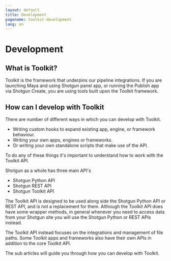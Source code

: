 ```yaml
---
layout: default
title: Development
pagename: toolkit-development
lang: en
---
```


# Development

## What is Toolkit?

Toolkit is the framework that underpins our pipeline integrations. 
If you are launching Maya and using Shotgun panel app, or running the Publish app via Shotgun Create, you are using
tools built upon the Toolkit framework.

## How can I develop with Toolkit

There are number of different ways in which you can develop with Toolkit.

- Writing custom hooks to expand existing app, engine, or framework behaviour.
- Writing your own apps, engines or frameworks.
- Or writing your own standalone scripts that make use of the API.

To do any of these things it's important to understand how to work with the Toolkit API.

Shotgun as a whole has three main API's
- Shotgun Python API
- Shotgun REST API
- Shotgun Toolkit API

 
The Toolkit API is designed to be used along side the Shotgun Python API or REST API, and is not a replacement for them.
Although the Toolkit API does have some wrapper methods, in general whenever you need to access data from your Shotgun site
you will use the Shotgun Python or REST APIs instead.

The Toolkit API instead focuses on the integrations and management of file paths.
Some Toolkit apps and frameworks also have their own APIs in addition to the core Toolkit API.  

The sub articles will guide you through how you can develop with Toolkit.
